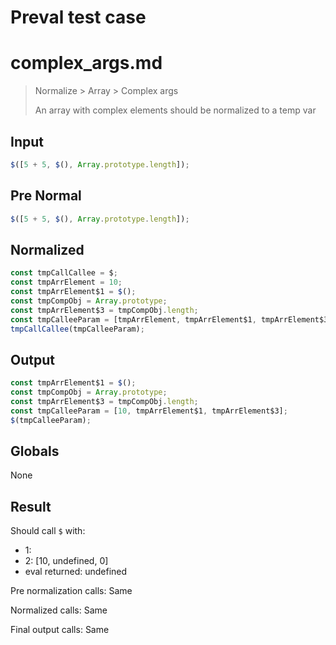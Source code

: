 # Preval test case

# complex_args.md

> Normalize > Array > Complex args
>
> An array with complex elements should be normalized to a temp var

## Input

`````js filename=intro
$([5 + 5, $(), Array.prototype.length]);
`````

## Pre Normal

`````js filename=intro
$([5 + 5, $(), Array.prototype.length]);
`````

## Normalized

`````js filename=intro
const tmpCallCallee = $;
const tmpArrElement = 10;
const tmpArrElement$1 = $();
const tmpCompObj = Array.prototype;
const tmpArrElement$3 = tmpCompObj.length;
const tmpCalleeParam = [tmpArrElement, tmpArrElement$1, tmpArrElement$3];
tmpCallCallee(tmpCalleeParam);
`````

## Output

`````js filename=intro
const tmpArrElement$1 = $();
const tmpCompObj = Array.prototype;
const tmpArrElement$3 = tmpCompObj.length;
const tmpCalleeParam = [10, tmpArrElement$1, tmpArrElement$3];
$(tmpCalleeParam);
`````

## Globals

None

## Result

Should call `$` with:
 - 1: 
 - 2: [10, undefined, 0]
 - eval returned: undefined

Pre normalization calls: Same

Normalized calls: Same

Final output calls: Same
